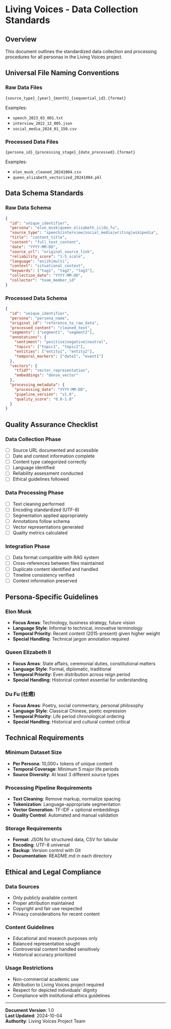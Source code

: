 # Living Voices - Data Collection Standards

## Overview
This document outlines the standardized data collection and processing procedures for all personas in the Living Voices project.

## Universal File Naming Conventions

### Raw Data Files
```
{source_type}_{year}_{month}_{sequential_id}.{format}
```
Examples:
- `speech_2023_03_001.txt`
- `interview_2022_12_005.json`
- `social_media_2024_01_150.csv`

### Processed Data Files
```
{persona_id}_{processing_stage}_{date_processed}.{format}
```
Examples:
- `elon_musk_cleaned_20241004.csv`
- `queen_elizabeth_vectorized_20241004.pkl`

## Data Schema Standards

### Raw Data Schema
```json
{
  "id": "unique_identifier",
  "persona": "elon_musk|queen_elizabeth_ii|du_fu",
  "source_type": "speech|interview|social_media|writing|wikipedia",
  "title": "content_title",
  "content": "full_text_content",
  "date": "YYYY-MM-DD",
  "source_url": "original_source_link",
  "reliability_score": "1-5_scale",
  "language": "en|zh|multi",
  "context": "situational_context",
  "keywords": ["tag1", "tag2", "tag3"],
  "collection_date": "YYYY-MM-DD",
  "collector": "team_member_id"
}
```

### Processed Data Schema
```json
{
  "id": "unique_identifier",
  "persona": "persona_name",
  "original_id": "reference_to_raw_data",
  "processed_content": "cleaned_text",
  "segments": ["segment1", "segment2"],
  "annotations": {
    "sentiment": "positive|negative|neutral",
    "topics": ["topic1", "topic2"],
    "entities": ["entity1", "entity2"],
    "temporal_markers": ["date1", "event1"]
  },
  "vectors": {
    "tfidf": "vector_representation",
    "embeddings": "dense_vector"
  },
  "processing_metadata": {
    "processing_date": "YYYY-MM-DD",
    "pipeline_version": "v1.0",
    "quality_score": "0.0-1.0"
  }
}
```

## Quality Assurance Checklist

### Data Collection Phase
- [ ] Source URL documented and accessible
- [ ] Date and context information complete
- [ ] Content type categorized correctly
- [ ] Language identified
- [ ] Reliability assessment conducted
- [ ] Ethical guidelines followed

### Data Processing Phase
- [ ] Text cleaning performed
- [ ] Encoding standardized (UTF-8)
- [ ] Segmentation applied appropriately
- [ ] Annotations follow schema
- [ ] Vector representations generated
- [ ] Quality metrics calculated

### Integration Phase
- [ ] Data format compatible with RAG system
- [ ] Cross-references between files maintained
- [ ] Duplicate content identified and handled
- [ ] Timeline consistency verified
- [ ] Context information preserved

## Persona-Specific Guidelines

### Elon Musk
- **Focus Areas**: Technology, business strategy, future vision
- **Language Style**: Informal to technical, innovative terminology
- **Temporal Priority**: Recent content (2015-present) given higher weight
- **Special Handling**: Technical jargon annotation required

### Queen Elizabeth II
- **Focus Areas**: State affairs, ceremonial duties, constitutional matters
- **Language Style**: Formal, diplomatic, traditional
- **Temporal Priority**: Even distribution across reign period
- **Special Handling**: Historical context essential for understanding

### Du Fu (杜甫)
- **Focus Areas**: Poetry, social commentary, personal philosophy
- **Language Style**: Classical Chinese, poetic expression
- **Temporal Priority**: Life period chronological ordering
- **Special Handling**: Historical and cultural context critical

## Technical Requirements

### Minimum Dataset Size
- **Per Persona**: 10,000+ tokens of unique content
- **Temporal Coverage**: Minimum 5 major life periods
- **Source Diversity**: At least 3 different source types

### Processing Pipeline Requirements
- **Text Cleaning**: Remove markup, normalize spacing
- **Tokenization**: Language-appropriate segmentation
- **Vector Generation**: TF-IDF + optional embeddings
- **Quality Control**: Automated and manual validation

### Storage Requirements
- **Format**: JSON for structured data, CSV for tabular
- **Encoding**: UTF-8 universal
- **Backup**: Version control with Git
- **Documentation**: README.md in each directory

## Ethical and Legal Compliance

### Data Sources
- Only publicly available content
- Proper attribution maintained
- Copyright and fair use respected
- Privacy considerations for recent content

### Content Guidelines
- Educational and research purposes only
- Balanced representation sought
- Controversial content handled sensitively
- Historical accuracy prioritized

### Usage Restrictions
- Non-commercial academic use
- Attribution to Living Voices project required
- Respect for depicted individuals' dignity
- Compliance with institutional ethics guidelines

---

**Document Version**: 1.0  
**Last Updated**: 2024-10-04  
**Authority**: Living Voices Project Team